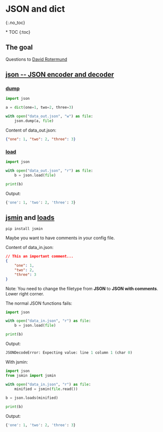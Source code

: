 # JSON and dict
{:.no_toc}

<nav markdown="1" class="toc-class">
* TOC
{:toc}
</nav>

## The goal



Questions to [David Rotermund](mailto:davrot@uni-bremen.de)

## [json -- JSON encoder and decoder](https://docs.python.org/3/library/json.html)

### [dump](https://docs.python.org/3/library/json.html#json.dump)

```python
import json

a = dict(one=1, two=2, three=3)

with open("data_out.json", "w") as file:
    json.dump(a, file)
```

Content of data_out.json: 

```json
{"one": 1, "two": 2, "three": 3}
```

### [load](https://docs.python.org/3/library/json.html#json.load)


```python
import json

with open("data_out.json", "r") as file:
    b = json.load(file)

print(b)
```

Output:

```python
{'one': 1, 'two': 2, 'three': 3}
```

## [jsmin](https://github.com/tikitu/jsmin/) and [loads](https://docs.python.org/3/library/json.html#json.loads)

```shell
pip install jsmin
```

Maybe you want to have comments in your config file. 

Content of data_in.json: 
```json
// This an important comment...
{
    "one": 1,
    "two": 2,
    "three": 3
}
```

Note: You need to change the filetype from **JSON** to **JSON with comments**. Lower right corner. 

 The normal JSON functions fails:

```python
import json

with open("data_in.json", "r") as file:
    b = json.load(file)

print(b)
```
Output: 

```python
JSONDecodeError: Expecting value: line 1 column 1 (char 0)
```

With jsmin: 

```python
import json
from jsmin import jsmin

with open("data_in.json", "r") as file:
    minified = jsmin(file.read())
    
b = json.loads(minified)

print(b)
```

Output: 

```python
{'one': 1, 'two': 2, 'three': 3}
```
